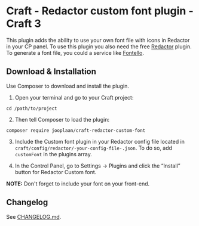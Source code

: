 # Craft - Redactor custom font plugin - Craft 3


This plugin adds the ability to use your own font file with icons in Redactor in your CP panel. To use this plugin you also need the free [Redactor](https://github.com/craftcms/redactor) plugin. To generate a font file, you could a service like [Fontello](http://fontello.com/).

## Download & Installation

Use Composer to download and install the plugin.

1. Open your terminal and go to your Craft project:

```
cd /path/to/project
```

2. Then tell Composer to load the plugin:

```
composer require jooplaan/craft-redactor-custom-font
```

3. Include the Custom font plugin in your Redactor config file located in `craft/config/redactor/-your-config-file-.json`. To do so, add `customFont` in the plugins array.

4. In the Control Panel, go to Settings → Plugins and click the “Install” button for Redactor Custom font.

**NOTE:** Don't forget to include your font on your front-end.


## Changelog

See [CHANGELOG.md](https://github.com/jooplaan/Craft-redactor-custom-font/blob/master/CHANGELOG.md).